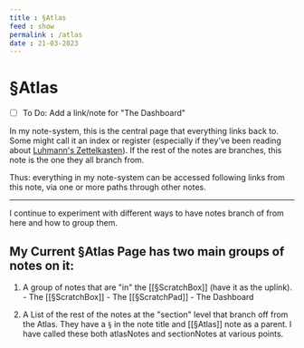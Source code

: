 ```yaml
---
title : §Atlas
feed : show
permalink : /atlas
date : 21-03-2023
---
```

# §Atlas
- [ ] To Do: Add a link/note for "The Dashboard"

In my note-system, this is the central page that everything links back to. Some might call it an index or register (especially if they've been reading about [Luhmann's Zettelkasten](https://en.wikipedia.org/wiki/Zettelkasten)). If the rest of the notes are branches, this note is the one they all branch from.

Thus: everything in my note-system can be accessed following links from this note, via one or more paths through other notes.

---
I continue to experiment with different ways to have notes branch of from here and how to group them.

## My Current §Atlas Page has two main groups of notes on it:

1. A group of notes that are "in" the [[§ScratchBox]] (have it as the uplink).
		- The [[§ScratchBox]]
		- The [[§ScratchPad]]
		- The Dashboard

2. A List of the rest of the notes at the "section" level that branch off from the Atlas. They have a `§` in the note title and [[§Atlas]] note as a parent.  I have called these both atlasNotes and sectionNotes at various points. 

<!--
Something about [Nick Milo's "Maps Of Content"](https://notes.linkingyourthinking.com/Cards/MOCs+Overview) (I don't want to just start using his term without deeper consideration but I'm not sure my AtlasNotes aren't conceptually quite similar to Maps of Content at least in some ways.)
-->